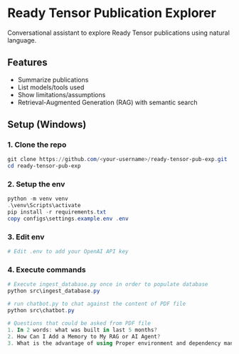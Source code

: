 # Ready Tensor Publication Explorer

Conversational assistant to explore Ready Tensor publications using natural language.

## Features
- Summarize publications
- List models/tools used
- Show limitations/assumptions
- Retrieval-Augmented Generation (RAG) with semantic search

## Setup (Windows)

### 1. Clone the repo
```powershell
git clone https://github.com/<your-username>/ready-tensor-pub-exp.git
cd ready-tensor-pub-exp
```

### 2. Setup the env
```powershell
python -m venv venv
.\venv\Scripts\activate
pip install -r requirements.txt
copy configs\settings.example.env .env
```

### 3. Edit env
```powershell
# Edit .env to add your OpenAI API key
```

### 4. Execute commands
```powershell
# Execute ingest_database.py once in order to populate database
python src\ingest_database.py

# run chatbot.py to chat against the content of PDF file
python src\chatbot.py

# Questions that could be asked from PDF file
1. In 2 words: what was built in last 5 months?
2. How Can I Add a Memory to My RAG or AI Agent?
3. What is the advantage of using Proper environment and dependency management?

```